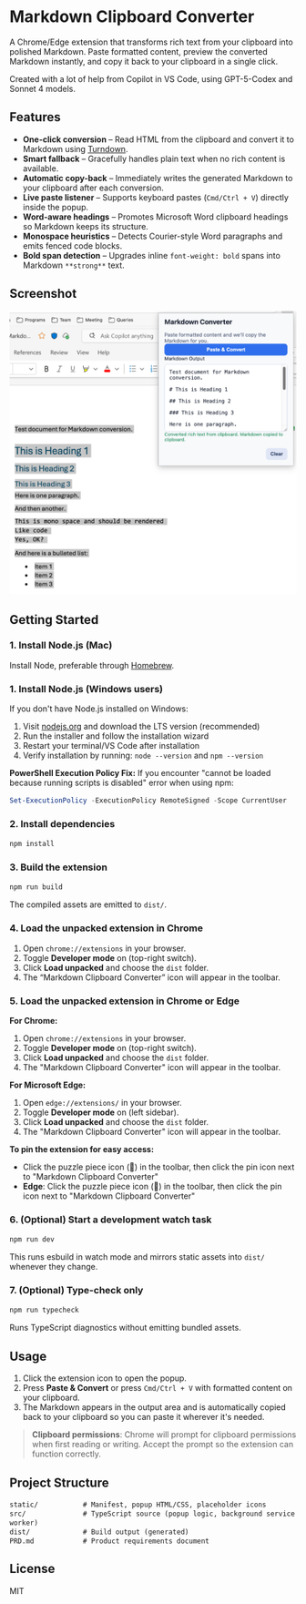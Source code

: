 # Markdown Clipboard Converter

A Chrome/Edge extension that transforms rich text from your clipboard into polished Markdown. Paste formatted content, preview the converted Markdown instantly, and copy it back to your clipboard in a single click.

Created with a lot of help from Copilot in VS Code, using GPT-5-Codex and Sonnet 4 models. 

## Features

- **One-click conversion** – Read HTML from the clipboard and convert it to Markdown using [Turndown](https://github.com/mixmark-io/turndown).
- **Smart fallback** – Gracefully handles plain text when no rich content is available.
- **Automatic copy-back** – Immediately writes the generated Markdown to your clipboard after each conversion.
- **Live paste listener** – Supports keyboard pastes (`Cmd/Ctrl + V`) directly inside the popup.
- **Word-aware headings** – Promotes Microsoft Word clipboard headings so Markdown keeps its structure.
- **Monospace heuristics** – Detects Courier-style Word paragraphs and emits fenced code blocks.
- **Bold span detection** – Upgrades inline `font-weight: bold` spans into Markdown `**strong**` text.

## Screenshot

![Screenshot of Markdown Clipboard Converter](docs/screenshot.png)


## Getting Started

### 1. Install Node.js (Mac)

Install Node, preferable through [Homebrew](https://brew.sh/).

### 1. Install Node.js (Windows users)

If you don't have Node.js installed on Windows:

1. Visit [nodejs.org](https://nodejs.org) and download the LTS version (recommended)
2. Run the installer and follow the installation wizard
3. Restart your terminal/VS Code after installation
4. Verify installation by running: `node --version` and `npm --version`

**PowerShell Execution Policy Fix:**
If you encounter "cannot be loaded because running scripts is disabled" error when using npm:
```powershell
Set-ExecutionPolicy -ExecutionPolicy RemoteSigned -Scope CurrentUser
```

### 2. Install dependencies

```bash
npm install
```

### 3. Build the extension

```bash
npm run build
```

The compiled assets are emitted to `dist/`.

### 4. Load the unpacked extension in Chrome

1. Open `chrome://extensions` in your browser.
2. Toggle **Developer mode** on (top-right switch).
3. Click **Load unpacked** and choose the `dist` folder.
4. The “Markdown Clipboard Converter” icon will appear in the toolbar.

### 5. Load the unpacked extension in Chrome or Edge

**For Chrome:**
1. Open `chrome://extensions` in your browser.
2. Toggle **Developer mode** on (top-right switch).
3. Click **Load unpacked** and choose the `dist` folder.
4. The "Markdown Clipboard Converter" icon will appear in the toolbar.

**For Microsoft Edge:**
1. Open `edge://extensions/` in your browser.
2. Toggle **Developer mode** on (left sidebar).
3. Click **Load unpacked** and choose the `dist` folder.
4. The "Markdown Clipboard Converter" icon will appear in the toolbar.

**To pin the extension for easy access:**
- Click the puzzle piece icon (🧩) in the toolbar, then click the pin icon next to "Markdown Clipboard Converter"
- **Edge**: Click the puzzle piece icon (🧩) in the toolbar, then click the pin icon next to "Markdown Clipboard Converter"

### 6. (Optional) Start a development watch task

```bash
npm run dev
```

This runs esbuild in watch mode and mirrors static assets into `dist/` whenever they change.

### 7. (Optional) Type-check only

```bash
npm run typecheck
```

Runs TypeScript diagnostics without emitting bundled assets.

## Usage

1. Click the extension icon to open the popup.
2. Press **Paste & Convert** or press `Cmd/Ctrl + V` with formatted content on your clipboard.
3. The Markdown appears in the output area and is automatically copied back to your clipboard so you can paste it wherever it's needed.

> **Clipboard permissions**: Chrome will prompt for clipboard permissions when first reading or writing. Accept the prompt so the extension can function correctly.

## Project Structure

```
static/           # Manifest, popup HTML/CSS, placeholder icons
src/              # TypeScript source (popup logic, background service worker)
dist/             # Build output (generated)
PRD.md            # Product requirements document
```


## License

MIT
